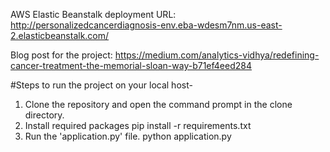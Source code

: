 AWS Elastic Beanstalk deployment URL: http://personalizedcancerdiagnosis-env.eba-wdesm7nm.us-east-2.elasticbeanstalk.com/ 

Blog post for the project: https://medium.com/analytics-vidhya/redefining-cancer-treatment-the-memorial-sloan-way-b71ef4eed284

#Steps to run the project on your local host-
1. Clone the repository and open the command prompt in the clone directory.
2. Install required packages pip install -r requirements.txt
3. Run the 'application.py' file. python application.py
